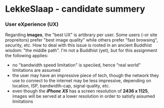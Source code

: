 # LekkeSlaap - candidate summery

### User eXperience (UX)
Regarding **images**, the "best UX" is artibrary per user. Some users (-or site propreitors) prefer "best image quality" while others prefer "fast browsing", security, etc.
How to deal with this issue is rooted in an ancient Buddhist wisdom: "the middle path".
I'm not a Buddhist (yet), but for this assignment the following applies:
- no "bandwidth speed limitation" is speciied, hence "real world" limitations are assumed
- the user may have an impressive piece of tech, though the network they use to connect to the internet may be less impressive, depending on location, ISP, bandwidth-cap, signal quality, etc.
- even though the ***iPhone XS*** has a screen resolution of **2436 x 1125**, images will be served at a lower resolution in order to satisfy assumed limitations

